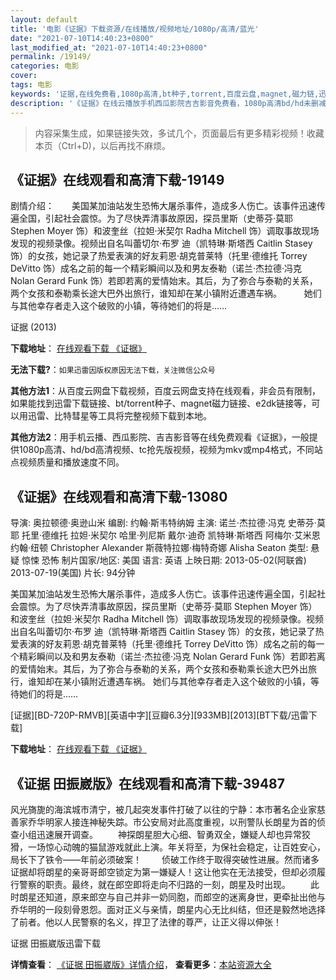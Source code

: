 ```yaml
---
layout: default
title: '电影《证据》下载资源/在线播放/视频地址/1080p/高清/蓝光'
date: "2021-07-10T14:40:23+0800"
last_modified_at: "2021-07-10T14:40:23+0800"
permalink: /19149/
categories: 电影
cover:
tags: 电影
keywords: '证据,在线免费看,1080p高清,bt种子,torrent,百度云盘,magnet,磁力链,迅雷下载资源'
description: '《证据》在线云播放手机西瓜影院吉吉影音免费看，1080p高清bd/hd未删减完整版和tc抢先枪版，mkv/mp4格式，附带bt/torrent种子、magnet/磁力链、百度云盘、网盘资源迅雷下载链接'
---
```


>内容采集生成，如果链接失效，多试几个，页面最后有更多精彩视频！收藏本页（Ctrl+D)，以后再找不麻烦。


## 《证据》在线观看和高清下载-19149

剧情介绍：　　美国某加油站发生恐怖大屠杀事件，造成多人伤亡。该事件迅速传遍全国，引起社会震惊。为了尽快弄清事故原因，探员里斯（史蒂芬·莫耶 Stephen Moyer 饰）和波奎丝（拉妲·米契尔 Radha Mitchell 饰）调取事故现场发现的视频录像。视频出自名叫蕾切尔·布罗 迪（凯特琳·斯塔西 Caitlin Stasey 饰）的女孩，她记录了热爱表演的好友莉恩·胡克普莱特（托里·德维托 Torrey DeVitto 饰）成名之前的每一个精彩瞬间以及和男友泰勒（诺兰·杰拉德·冯克 Nolan Gerard Funk 饰）若即若离的爱情始末。其后，为了弥合与泰勒的关系，两个女孩和泰勒乘长途大巴外出旅行，谁知却在某小镇附近遭遇车祸。  　　她们与其他幸存者走入这个破败的小镇，等待她们的将是……


证据 (2013)

**下载地址**： [在线观看下载 《证据》](https://www.btbtdy.me/btdy/dy2520.html) 


**无法下载?**：`如果迅雷因版权原因无法下载，关注微信公众号 `

**其他方法1**：从百度云网盘下载视频，百度云网盘支持在线观看，非会员有限制，如果能找到迅雷下载链接、bt/torrent种子、magnet磁力链接、e2dk链接等，可以用迅雷、比特彗星等工具将完整视频下载到本地。

**其他方法2**：用手机云播、西瓜影院、吉吉影音等在线免费观看《证据》，一般提供1080p高清、hd/bd高清视频、tc抢先版视频，视频为mkv或mp4格式，不同站点视频质量和播放速度不同。


## 《证据》在线观看和高清下载-13080

导演: 奥拉顿德·奥逊山米 编剧: 约翰·斯韦特纳姆 主演: 诺兰·杰拉德·冯克 史蒂芬·莫耶 托里·德维托 拉妲·米契尔 哈里·列尼斯 戴尔·迪奇 凯特琳·斯塔西 阿梅尔·艾米恩 约翰·纽顿 Christopher Alexander 斯薇特拉娜·梅特奇娜 Alisha Seaton 类型: 悬疑 惊悚 恐怖 制片国家/地区: 美国 语言: 英语 上映日期: 2013-05-02(阿联酋) 2013-07-19(美国) 片长: 94分钟

美国某加油站发生恐怖大屠杀事件，造成多人伤亡。该事件迅速传遍全国，引起社会震惊。为了尽快弄清事故原因，探员里斯（史蒂芬·莫耶 Stephen Moyer 饰）和波奎丝（拉妲·米契尔 Radha Mitchell 饰）调取事故现场发现的视频录像。视频出自名叫蕾切尔·布罗 迪（凯特琳·斯塔西 Caitlin Stasey 饰）的女孩，她记录了热爱表演的好友莉恩·胡克普莱特（托里·德维托 Torrey DeVitto 饰）成名之前的每一个精彩瞬间以及和男友泰勒（诺兰·杰拉德·冯克 Nolan Gerard Funk 饰）若即若离的爱情始末。其后，为了弥合与泰勒的关系，两个女孩和泰勒乘长途大巴外出旅行，谁知却在某小镇附近遭遇车祸。 她们与其他幸存者走入这个破败的小镇，等待她们的将是……


[证据][BD-720P-RMVB][英语中字][豆瓣6.3分][933MB][2013][BT下载/迅雷下载]

**下载地址**： [在线观看下载 《证据》](https://www.btdx8.com/torrent/evidence_2013.html) 


## 《证据 田振崴版》在线观看和高清下载-39487

风光旖旎的海滨城市清宁，被几起突发事件打破了以往的宁静：本市著名企业家慈善家乔华明家人接连神秘失踪。市公安局对此高度重视，以刑警队长朗星为首的侦查小组迅速展开调查。 　　神探朗星胆大心细、智勇双全，嫌疑人却也异常狡猾，一场惊心动魄的猫鼠游戏就此上演。年关将至，为保社会稳定，让百姓安心，局长下了铁令&mdash;—年前必须破案！ 　　侦破工作终于取得突破性进展。然而诸多证据却将朗星的亲哥哥郎空锁定为第一嫌疑人！这让他实在无法接受，但却必须履行警察的职责。最终，就在郎空即将走向不归路的一刻，朗星及时出现。 　　此时朗星还知道，原来郎空与自己并非一奶同胞，而郎空的迷离身世，更牵扯出他与乔华明的一段刻骨恩怨。面对正义与亲情，朗星内心无比纠结，但还是毅然地选择了前者。他以人民警察的名义，捍卫了法律的尊严，让正义得以伸张！


证据 田振崴版迅雷下载

**详情查看**： [《证据 田振崴版》详情介绍](/movie/39487/)， **查看更多**：[本站资源大全](/movie/t/all/)

